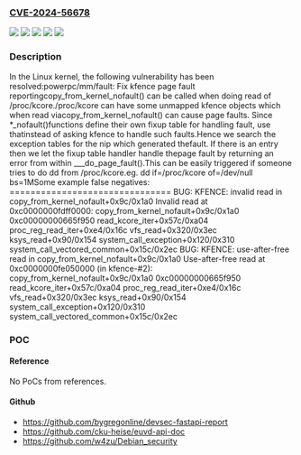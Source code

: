 ### [CVE-2024-56678](https://cve.mitre.org/cgi-bin/cvename.cgi?name=CVE-2024-56678)
![](https://img.shields.io/static/v1?label=Product&message=Linux&color=blue)
![](https://img.shields.io/static/v1?label=Version&message=&color=brightgreen)
![](https://img.shields.io/static/v1?label=Version&message=5.13%20&color=brightgreen)
![](https://img.shields.io/static/v1?label=Version&message=90cbac0e995dd92f7bcf82f74aa50250bf194a4a%20&color=brightgreen)
![](https://img.shields.io/static/v1?label=Vulnerability&message=n%2Fa&color=blue)

### Description

In the Linux kernel, the following vulnerability has been resolved:powerpc/mm/fault: Fix kfence page fault reportingcopy_from_kernel_nofault() can be called when doing read of /proc/kcore./proc/kcore can have some unmapped kfence objects which when read viacopy_from_kernel_nofault() can cause page faults. Since *_nofault()functions define their own fixup table for handling fault, use thatinstead of asking kfence to handle such faults.Hence we search the exception tables for the nip which generated thefault. If there is an entry then we let the fixup table handler handle thepage fault by returning an error from within ___do_page_fault().This can be easily triggered if someone tries to do dd from /proc/kcore.eg. dd if=/proc/kcore of=/dev/null bs=1MSome example false negatives:  ===============================  BUG: KFENCE: invalid read in copy_from_kernel_nofault+0x9c/0x1a0  Invalid read at 0xc0000000fdff0000:   copy_from_kernel_nofault+0x9c/0x1a0   0xc00000000665f950   read_kcore_iter+0x57c/0xa04   proc_reg_read_iter+0xe4/0x16c   vfs_read+0x320/0x3ec   ksys_read+0x90/0x154   system_call_exception+0x120/0x310   system_call_vectored_common+0x15c/0x2ec  BUG: KFENCE: use-after-free read in copy_from_kernel_nofault+0x9c/0x1a0  Use-after-free read at 0xc0000000fe050000 (in kfence-#2):   copy_from_kernel_nofault+0x9c/0x1a0   0xc00000000665f950   read_kcore_iter+0x57c/0xa04   proc_reg_read_iter+0xe4/0x16c   vfs_read+0x320/0x3ec   ksys_read+0x90/0x154   system_call_exception+0x120/0x310   system_call_vectored_common+0x15c/0x2ec

### POC

#### Reference
No PoCs from references.

#### Github
- https://github.com/bygregonline/devsec-fastapi-report
- https://github.com/cku-heise/euvd-api-doc
- https://github.com/w4zu/Debian_security

